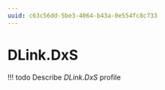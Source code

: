 ```yaml
---
uuid: c63c56dd-5be3-4064-b43a-0e554fc8c733
---
```



# DLink.DxS


<!-- prettier-ignore -->
!!! todo
    Describe *DLink.DxS* profile

